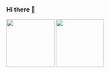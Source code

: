 ### Hi there 👋

<img style="height: 8rem;" src="https://github-readme-stats.vercel.app/api?theme=vue-dark&&username=RenatoHioji">
<img style="height: 8rem;" src="https://github-readme-stats.vercel.app/api/top-langs?theme=vue-dark&&username=RenatoHioji&&layout=compact">
